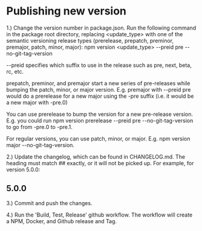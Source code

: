 # Publishing new version

1.) Change the version number in package.json. Run the following command in the package root directory, replacing <update_type> with one of the semantic versioning release types (prerelease, prepatch, preminor, premajor, patch, minor, major):
npm version <update_type> --preid pre --no-git-tag-version

--preid specifies which suffix to use in the release such as pre, next, beta, rc, etc.

prepatch, preminor, and premajor start a new series of pre-releases while bumping the patch, minor, or major version. E.g. premajor with --preid pre would do a prerelease for a new major using the -pre suffix (i.e. it would be a new major with -pre.0)

You can use prerelease to bump the version for a new pre-release version. E.g. you could run npm version prerelease --preid pre --no-git-tag-version to go from -pre.0 to -pre.1.

For regular versions, you can use patch, minor, or major. E.g. npm version major --no-git-tag-version.

2.) Update the changelog, which can be found in CHANGELOG.md. The heading must match ## <VERSION> exactly, or it will not be picked up. For example, for version 5.0.0:
## 5.0.0

3.) Commit and push the changes.

4.) Run the 'Build, Test, Release' github workflow. The workflow will create a NPM, Docker, and Github release and Tag.
